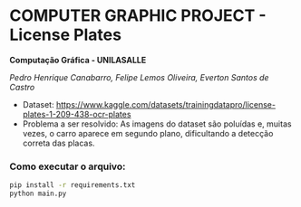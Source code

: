 # COMPUTER GRAPHIC PROJECT - License Plates

**Computação Gráfica - UNILASALLE**

*Pedro Henrique Canabarro, Felipe Lemos Oliveira, Everton Santos de Castro*

* Dataset: https://www.kaggle.com/datasets/trainingdatapro/license-plates-1-209-438-ocr-plates
* Problema a ser resolvido: As imagens do dataset são poluídas e, muitas vezes, o carro aparece em segundo plano, dificultando a detecção correta das placas.

### Como executar o arquivo:

```bash
pip install -r requirements.txt
python main.py
```